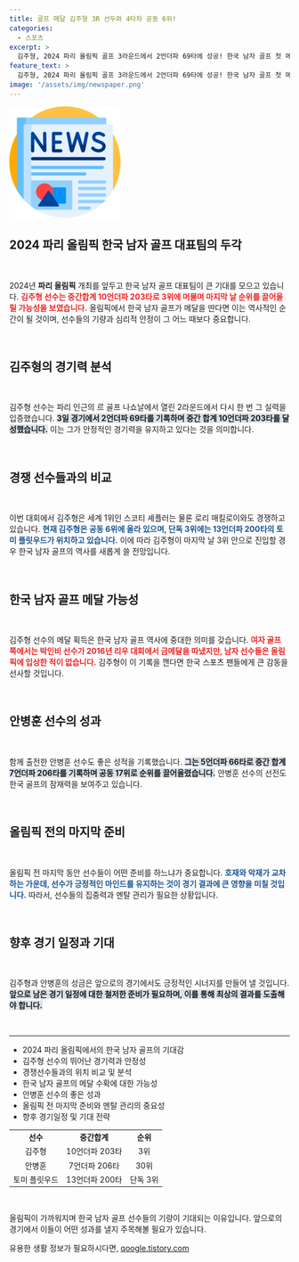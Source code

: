 ```yaml
---
title: 골프 메달 김주형 3R 선두와 4타차 공동 6위!
categories:
  - 스포츠
excerpt: >
  김주형, 2024 파리 올림픽 골프 3라운드에서 2언더파 69타에 성공! 한국 남자 골프 첫 메달의 기대감을 안고 중간 10언더파 203타로 공동 6위에 올라, 마지막 날 순위 상승이 주목된다.
feature_text: >
  김주형, 2024 파리 올림픽 골프 3라운드에서 2언더파 69타에 성공! 한국 남자 골프 첫 메달의 기대감을 안고 중간 10언더파 203타로 공동 6위에 올라, 마지막 날 순위 상승이 주목된다.
image: '/assets/img/newspaper.png'
---
```


<p><img src="/assets/img/newspaper.png" alt="kimp 속보" /></p>

<h2 data-ke-size="size26">2024 파리 올림픽 한국 남자 골프 대표팀의 두각</h2>

<p data-ke-size="size16">&nbsp;</p> 

<p>2024년 <b>파리 올림픽</b> 개최를 앞두고 한국 남자 골프 대표팀이 큰 기대를 모으고 있습니다. <b><span style="color: #ee2323;">김주형 선수는 중간합계 10언더파 203타로 3위에 머물며 마지막 날 순위를 끌어올릴 가능성을 보였습니다.</span></b> 올림픽에서 한국 남자 골프가 메달을 딴다면 이는 역사적인 순간이 될 것이며, 선수들의 기량과 심리적 안정이 그 어느 때보다 중요합니다. </p>

<p data-ke-size="size16">&nbsp;</p>

<h2 data-ke-size="size26">김주형의 경기력 분석</h2>

<p data-ke-size="size16">&nbsp;</p>

<p>김주형 선수는 파리 인근의 르 골프 나쇼날에서 열린 2라운드에서 다시 한 번 그 실력을 입증했습니다. <b><span style="background-color: #21538527;">3일 경기에서 2언더파 69타를 기록하며 중간 합계 10언더파 203타를 달성했습니다.</span></b> 이는 그가 안정적인 경기력을 유지하고 있다는 것을 의미합니다. </p>

<p data-ke-size="size16">&nbsp;</p>

<h2 data-ke-size="size26">경쟁 선수들과의 비교</h2>

<p data-ke-size="size16">&nbsp;</p>

<p>이번 대회에서 김주형은 세계 1위인 스코티 셰플러는 물론 로리 매킬로이와도 경쟁하고 있습니다. <b><span style="color: #1a5490;">현재 김주형은 공동 6위에 올라 있으며, 단독 3위에는 13언더파 200타의 토미 플릿우드가 위치하고 있습니다.</span></b> 이에 따라 김주형이 마지막 날 3위 안으로 진입할 경우 한국 남자 골프의 역사를 새롭게 쓸 전망입니다. </p>

<p data-ke-size="size16">&nbsp;</p>

<h2 data-ke-size="size26">한국 남자 골프 메달 가능성</h2>

<p data-ke-size="size16">&nbsp;</p>

<p>김주형 선수의 메달 획득은 한국 남자 골프 역사에 중대한 의미를 갖습니다. <b><span style="color: #ee2323;">여자 골프 쪽에서는 박인비 선수가 2016년 리우 대회에서 금메달을 따냈지만, 남자 선수들은 올림픽에 입상한 적이 없습니다.</span></b> 김주형이 이 기록을 깬다면 한국 스포츠 팬들에게 큰 감동을 선사할 것입니다. </p>

<p data-ke-size="size16">&nbsp;</p>

<h2 data-ke-size="size26">안병훈 선수의 성과</h2>

<p data-ke-size="size16">&nbsp;</p>

<p>함께 출전한 안병훈 선수도 좋은 성적을 기록했습니다. <b><span style="background-color: #21538527;">그는 5언더파 66타로 중간 합계 7언더파 206타를 기록하며 공동 17위로 순위를 끌어올렸습니다.</span></b> 안병훈 선수의 선전도 한국 골프의 잠재력을 보여주고 있습니다. </p>

<p data-ke-size="size16">&nbsp;</p>

<h2 data-ke-size="size26">올림픽 전의 마지막 준비</h2>

<p data-ke-size="size16">&nbsp;</p>

<p>올림픽 전 마지막 동안 선수들이 어떤 준비를 하느냐가 중요합니다. <b><span style="color: #1a5490;">호재와 악재가 교차하는 가운데, 선수가 긍정적인 마인드를 유지하는 것이 경기 결과에 큰 영향을 미칠 것입니다.</span></b> 따라서, 선수들의 집중력과 멘탈 관리가 필요한 상황입니다. </p>

<p data-ke-size="size16">&nbsp;</p>

<h2 data-ke-size="size26">향후 경기 일정과 기대</h2>

<p data-ke-size="size16">&nbsp;</p>

<p>김주형과 안병훈의 성금은 앞으로의 경기에서도 긍정적인 시너지를 만들어 낼 것입니다. <b><span style="background-color: #21538527;">앞으로 남은 경기 일정에 대한 철저한 준비가 필요하며, 이를 통해 최상의 결과를 도출해야 합니다.</span></b> </p>

<p data-ke-size="size16">&nbsp;</p>

<hr>

<ul>
    <li>2024 파리 올림픽에서의 한국 남자 골프의 기대감</li>
    <li>김주형 선수의 뛰어난 경기력과 안정성</li>
    <li>경쟁선수들과의 위치 비교 및 분석</li>
    <li>한국 남자 골프의 메달 수확에 대한 가능성</li>
    <li>안병훈 선수의 좋은 성과</li>
    <li>올림픽 전 마지막 준비와 멘탈 관리의 중요성</li>
    <li>향후 경기일정 및 기대 전략</li>
</ul>

<table style="width:100%; border-collapse:collapse;">
  <tr>
    <td style="text-align: center; height: 17px;"><b>선수</b></td>
    <td style="text-align: center; height: 17px;"><b>중간합계</b></td>
    <td style="text-align: center; height: 17px;"><b>순위</b></td>
  </tr>
  <tr>
    <td style="text-align: center; height: 17px;">김주형</td>
    <td style="text-align: center; height: 17px;">10언더파 203타</td>
    <td style="text-align: center; height: 17px;">3위</td>
  </tr>
  <tr>
    <td style="text-align: center; height: 17px;">안병훈</td>
    <td style="text-align: center; height: 17px;">7언더파 206타</td>
    <td style="text-align: center; height: 17px;">30위</td>
  </tr>
  <tr>
    <td style="text-align: center; height: 17px;">토미 플릿우드</td>
    <td style="text-align: center; height: 17px;">13언더파 200타</td>
    <td style="text-align: center; height: 17px;">단독 3위</td>
  </tr>
</table>

<p data-ke-size="size16">&nbsp;</p> 

<p>올림픽이 가까워지며 한국 남자 골프 선수들의 기량이 기대되는 이유입니다. 앞으로의 경기에서 이들이 어떤 성과를 낼지 주목해볼 필요가 있습니다.</p>
유용한 생활 정보가 필요하시다면, <a href="https://qoogle.tistory.com" rel="dofollow">qoogle.tistory.com</a>


